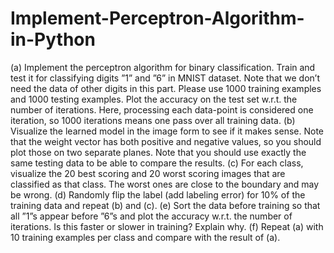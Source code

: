 # Implement-Perceptron-Algorithm-in-Python
(a) Implement the perceptron algorithm for binary classification. Train and test it for classifying digits ”1” and ”6” in MNIST dataset. Note that we don’t need the data of other digits in this part. Please use 1000 training examples and 1000 testing examples. Plot the accuracy on the test set w.r.t. the number of iterations. Here, processing each data-point is considered one iteration, so 1000 iterations means one pass over all training data.
(b) Visualize the learned model in the image form to see if it makes sense. Note that the weight vector has both positive and negative values, so you should plot those on two separate planes. Note that you should use exactly the same testing data to be able to compare the results.
(c) For each class, visualize the 20 best scoring and 20 worst scoring images that are classified as that class. The worst ones are close to the boundary and may be wrong.
(d) Randomly flip the label (add labeling error) for 10% of the training data and repeat (b) and (c).
(e) Sort the data before training so that all ”1”s appear before ”6”s and plot the accuracy w.r.t. the number of iterations. Is this faster or slower in training? Explain why.
(f) Repeat (a) with 10 training examples per class and compare with the result of (a).
